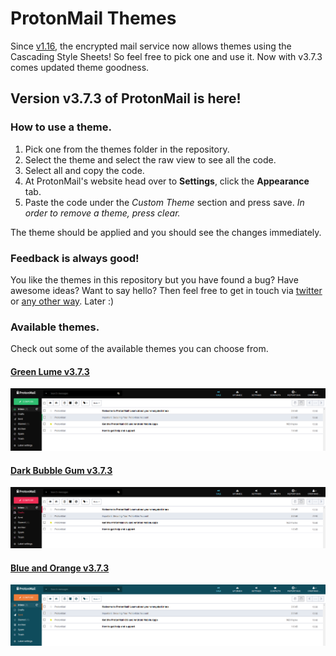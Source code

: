 # ProtonMail Themes
Since [v1.16](https://blog.protonmail.ch/protonmail-beta-v1-16-release-notes/), the encrypted mail service now allows themes using the Cascading Style Sheets! So feel free to pick one and use it. Now with v3.7.3 comes updated theme goodness.

## Version v3.7.3  of ProtonMail is here!


### How to use a theme.
1. Pick one from the themes folder in the repository.
2. Select the theme and select the raw view to see all the code.
3. Select all and copy the code.
4. At ProtonMail's website head over to **Settings**, click the **Appearance** tab.
5. Paste the code under the *Custom Theme* section and press save.
*In order to remove a theme, press clear.*

The theme should be applied and you should see the changes immediately.

### Feedback is always good!
You like the themes in this repository but you have found a bug? Have awesome ideas? Want to say hello? Then feel free to get in touch via [twitter](https://twitter.com/_csalmeida) or [any other way](http://www.csalmeida.com/). Later :)

### Available themes.
Check out some of the available themes you can choose from.

#### [Green Lume v3.7.3](https://raw.githubusercontent.com/csalmeida/protonmail-themes/master/Themes/v3.7.3/green_lume/green_lume.min.css)
![Screenshot of Green Lume theme.](screenshots/green_lume_3.5.16.png)

#### [Dark Bubble Gum v3.7.3](https://raw.githubusercontent.com/csalmeida/protonmail-themes/master/Themes/v3.7.3/dark_bubble_gum/dark_bubble_gum.min.css)
![Screenshot of Dark Bubble Gum theme.](screenshots/dark_bubble_gum_3.5.16.png)

#### [Blue and Orange v3.7.3](https://raw.githubusercontent.com/csalmeida/protonmail-themes/master/Themes/v3.7.3/blue_and_orange/blue_and_orange.min.css)
![Screenshot of Blue and Orange theme.](screenshots/blue_and_orange_3.5.16.png)

